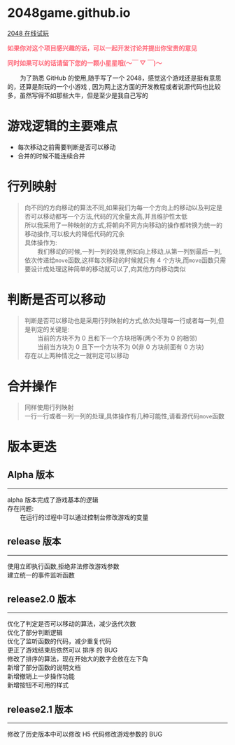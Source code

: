 # 2048game.github.io

[2048 在线试玩](https://hec9527.github.io/2048/src 'GitHub访问速度可能会比较慢,请耐心等待')

**<font color='#f67'>如果你对这个项目感兴趣的话，可以一起开发讨论并提出你宝贵的意见</font>**

**<font color='#f67'>同时如果可以的话请留下您的一颗小星星哦(～￣ ▽ ￣)～</font>**

&ensp; &ensp; &ensp;为了熟悉 GitHub 的使用,随手写了一个 2048，感觉这个游戏还是挺有意思的，还算是耐玩的一个小游戏 ,
因为网上这方面的开发教程或者说源代码也比较多，虽然写得不如那些大牛，但是至少是我自己写的

# 游戏逻辑的主要难点

-   每次移动之前需要判断是否可以移动
-   合并的时候不能连续合并

# 行列映射

> 向不同的方向移动的算法不同,如果我们为每一个方向上的移动以及判定是否可以移动都写一个方法,代码的冗余量太高,并且维护性太低  
> 所以我采用了一种映射的方式,将朝向不同方向移动的操作都转换为统一的移动操作,可以极大的降低代码的冗余  
> 具体操作为:  
> &ensp; &ensp; &ensp;我们移动的时候,一列一列的处理,例如向上移动,从第一列到最后一列,依次传递给`move`函数,这样每次移动的时候就只有 4 个方块,而`move`函数只需要设计成处理这种简单的移动就可以了,向其他方向移动类似

# 判断是否可以移动

> 判断是否可以移动也是采用行列映射的方式,依次处理每一行或者每一列,但是判定的关键是:  
> &ensp; &ensp; &ensp;当前的方块不为 0 且和下一个方块相等(两个不为 0 的相邻)  
> &ensp; &ensp; &ensp;当前当方块为 0 且下一个方块不为 0(非 0 方块前面有 0 方块)  
> 存在以上两种情况之一就判定可以移动

# 合并操作

> 同样使用行列映射  
> 一行一行或者一列一列的处理,具体操作有几种可能性,请看源代码`move`函数

# 版本更迭

## Alpha 版本

---

alpha 版本完成了游戏基本的逻辑  
存在问题:  
&ensp; &ensp; &ensp;在运行的过程中可以通过控制台修改游戏的变量

## release 版本

---

使用立即执行函数,拒绝非法修改游戏参数  
建立统一的事件监听函数

## release2.0 版本

---

优化了判定是否可以移动的算法，减少迭代次数  
优化了部分判断逻辑  
优化了监听函数的代码，减少重复代码  
更正了游戏结束后依然可以 排序 的 BUG  
修改了排序的算法，现在开始大的数字会放在左下角  
新增了部分函数的说明文档  
新增撤销上一步操作功能  
新增按钮不可用的样式

## release2.1 版本

---

修改了历史版本中可以修改 H5 代码修改游戏参数的 BUG
